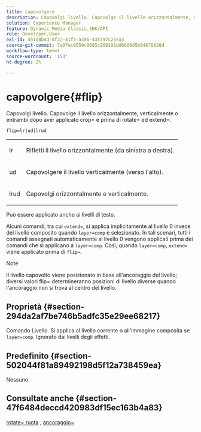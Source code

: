 ```yaml
---
title: capovolgere
description: Capovolgi livello. Capovolge il livello orizzontalmente, verticalmente o entrambi dopo aver applicato crop= e prima di rotate= ed extend=.
solution: Experience Manager
feature: Dynamic Media Classic,SDK/API
role: Developer,User
exl-id: 451d8b4d-0f22-41f3-ac86-435797c23ea3
source-git-commit: 7a07ec9550c0685c908191dd6806d5b84678820d
workflow-type: tm+mt
source-wordcount: '153'
ht-degree: 2%

---
```


# capovolgere{#flip}

Capovolgi livello. Capovolge il livello orizzontalmente, verticalmente o entrambi dopo aver applicato crop= e prima di rotate= ed extend=.

`flip=lr|ud|lrud`

<table id="simpletable_072CA0E24B7146D48AEFD70E51E849C2"> 
 <tr class="strow"> 
  <td class="stentry"> <p> <span class="codeph"> lr </span> </p> </td> 
  <td class="stentry"> <p>Rifletti il livello orizzontalmente (da sinistra a destra). </p> </td> 
 </tr> 
 <tr class="strow"> 
  <td class="stentry"> <p> <span class="codeph"> ud </span> </p> </td> 
  <td class="stentry"> <p>Capovolgere il livello verticalmente (verso l'alto). </p> </td> 
 </tr> 
 <tr class="strow"> 
  <td class="stentry"> <p> <span class="codeph"> lrud </span> </p> </td> 
  <td class="stentry"> <p>Capovolgi orizzontalmente e verticalmente. </p> </td> 
 </tr> 
</table>

Può essere applicato anche ai livelli di testo.

Alcuni comandi, tra cui `extend=`, si applica implicitamente al livello 0 invece del livello composito quando `layer=comp` è selezionato. In tali scenari, tutti i comandi assegnati automaticamente al livello 0 vengono applicati prima dei comandi che si applicano a `layer=comp`. Così, quando `layer=comp`, `extend=` viene applicato prima di `flip=`.

>[!NOTE]
>
>Il livello capovolto viene posizionato in base all&#39;ancoraggio del livello; diversi valori flip= determineranno posizioni di livello diverse quando l&#39;ancoraggio non si trova al centro del livello.

## Proprietà {#section-294da2af7be746b5adfc35e29ee68217}

Comando Livello. Si applica al livello corrente o all&#39;immagine composita se `layer=comp`. Ignorato dai livelli degli effetti.

## Predefinito {#section-502044f81a89492198d5f12a738459ea}

Nessuno.

## Consultate anche {#section-47f6484deccd420983df15ec163b4a83}

[rotate= ruota](../../../../../is-api/http-ref/image-serving-api-ref/c-http-protocol-reference/c-command-reference/r-rotate.md#reference-12abb086635546ec9ec2e1a793dc1096) , [ancoraggio=](../../../../../is-api/http-ref/image-serving-api-ref/c-http-protocol-reference/c-command-reference/r-anchor.md#reference-6661e548ab284b82828d8d94c8ddeb7c)
